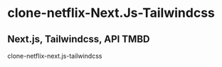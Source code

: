 # clone-netflix-Next.Js-Tailwindcss
## Next.js, Tailwindcss, API TMBD
clone-netflix-next.js-tailwindcss

